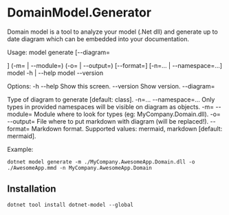# DomainModel.Generator
Domain model is a tool to analyze your model (.Net dll) and generate up to date diagram which can be embedded into your documentation.

Usage:
  model generate [--diagram=<dt>] (-m=<md> | --module=<md>) (-o=<out> | --output=<out>) [--format=<f>] [-n=<ns>... | --namespace=<ns>...]
  model -h | --help
  model --version

Options:
  -h --help                       Show this screen.
  --version                       Show version.
  --diagram=<dt>                  Type of diagram to generate [default: class].
  -n=<ns>... --namespace=<ns>...  Only types in provided namespaces will be visible on diagram as objects.
  -m=<md> --module=<md>           Module where to look for types (eg: MyCompany.Domain.dll).
  -o=<out> --output=<out>         File where to put markdown with diagram (will be replaced!).
  --format=<f>                    Markdown format. Supported values: mermaid, markdown [default: mermaid].

  Example: 
  ```
  dotnet model generate -m ./MyCompany.AwesomeApp.Domain.dll -o ./AwesomeApp.mmd -n MyCompany.AwesomeApp.Domain
  ```
  
## Installation
  
  ```
  dotnet tool install dotnet-model --global
  ```
  
  
